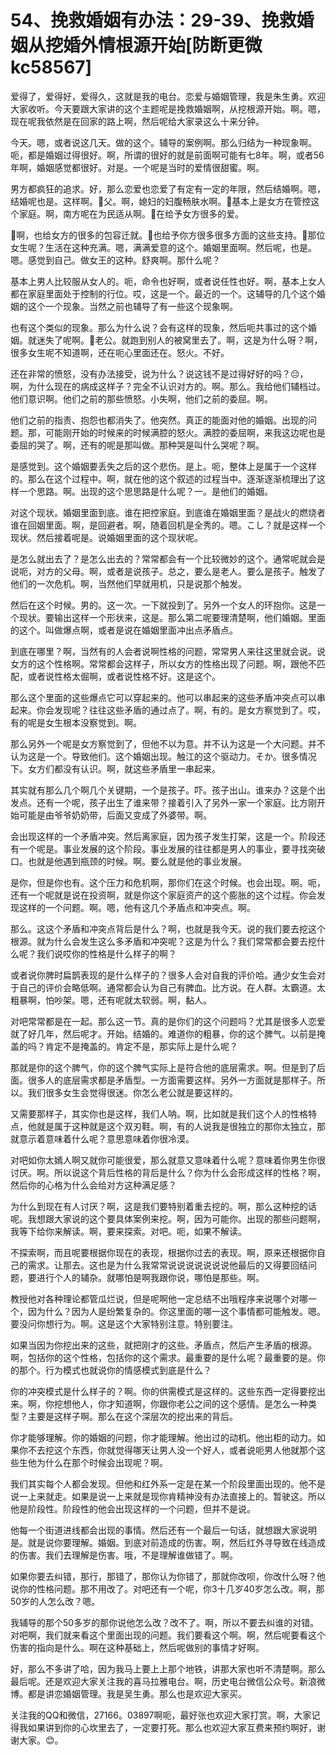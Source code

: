 # 54、挽救婚姻有办法：29-39、挽救婚姻从挖婚外情根源开始[防断更微kc58567]

爱得了，爱得好，爱得久，这就是我的电台。恋爱与婚姻管理，我是朱生勇。欢迎大家收听。今天要跟大家讲的这个主题呢是挽救婚姻啊，从挖根源开始。啊。嗯，现在呢我依然是在回家的路上啊，然后呢给大家录这么十来分钟。

今天。嗯，或者说这几天。做的这个。辅导的案例啊。那么归结为一种现象啊。呃，都是婚姻过得很好。啊，所谓的很好的就是前面啊可能有七8年。啊，或者56年啊，婚姻感觉都很好。对是。一个呢是当时的爱情很甜蜜。啊。

男方都疯狂的追求。好，那么恋爱也恋爱了有定有一定的年限，然后结婚啊。嗯，结婚呢也是。这样啊。🎼父。啊，媳妇的妇腹畅肤水啊。🎼基本上是女方在管控这个家庭。啊，南方呢在为民适从啊。🎼在给予女方很多的爱。

🎼啊，也给女方的很多的包容迁就。🎼也给予你方很多很多方面的这些支持。🎼那位女生呢？生活在这种充满。嗯，满满爱意的这个。婚姻里面啊。然后呢，也是。嗯。感觉到自己。做女王的这种。舒爽啊。那什么呢？

基本上男人比较服从女人的。呃，命令也好啊，或者说任性也好。啊，基本上女人都在家庭里面处于控制的行位。哎，这是一个。最近的一个。这辅导的几个这个婚姻的这个一个现象。当然之前也辅导了有一些这个现象啊。

也有这个类似的现象。那么为什么说？会有这样的现象，然后呃共事过的这个婚姻。就迷失了呢啊。🎼老公。就跑到别人的被窝里去了。啊，这是为什么呀？啊，很多女生呢不知道啊，还在呃心里面还在。怒火。不好。

还在非常的愤怒，没有办法接受，说为什么？说这钱不是过得好好的吗？😔，啊，为什么现在的病成这样子？完全不认识对方的。啊。那么。我给他们辅档过。他们意识啊。他们之前的那些愤怒。小失啊，他们之前的委屈。啊。

他们之前的指责、抱怨也都消失了。他突然。真正的能面对他的婚姻。出现的问题。那，可能刚开始的时候来的时候满腔的怒火。满腔的委屈啊，来我这边呢也是委屈的哭了。啊，还有的呢是那叫做。那种哭是叫什么哭呢？啊。

是感觉到。这个婚姻要丢失之后的这个悲伤。是上。呃，整体上是属于一个这样的。那么在这个过程中。啊，就在他的这个叙述的过程当中。逐渐逐渐梳理出了这样一个思路。啊。出现的这个思思路是什么呢？一。是他们的婚姻。

对这个现状。婚姻里面到底。谁在把控家庭。到底谁在婚姻里面？是战火的燃烧者谁在回姻里面。啊，是回避者。啊，随着回机是全秀的。嗯。こし？就是这样一个现状。然后接着呢是。说婚姻里面的这个现状呢。

是怎么就出去了？是怎么出去的？常常都会有一个比较微妙的这个。通常呢就会是说呃，对方的父母。啊，或者是说孩子。总之，要么是老人。要么是孩子。触发了他们的一次危机。啊，当然他们早就用机，只是说那个触发。

然后在这个时候。男的。这一次。一下就投到了。另外一个女人的环抱你。这是一个现状。要输出这样一个形状来，这是。那么第二呢要理清楚啊，他们婚姻。里面的这个。叫做爆点啊，或者是说在婚姻里面冲出点矛盾点。

到底在哪里？啊，当然有的人会者说啊性格的问题，常常男人来往这里就会说。说女方的这个性格啊。常常都会这样子，所以女方的性格出现了问题。啊，跟他不匹配，或者说性格太倔啊，或者说性格不好。这是这个。

那么这个里面的这些爆点它可以穿起来的。他可以串起来的这些矛盾冲突点可以串起来。你会发现呢？往往这些矛盾的通过点了。啊，有的。是女方察觉到了。哎，有的呢是女生根本没察觉到。啊。

那么另外一个呢是女方察觉到了，但他不以为意。并不认为这是一个大问题。并不认为这是一个。导致他们。这个婚姻出现。触江的这个驱动力。そか。很多情况下。女方们都没有认识。啊，就这些矛盾里一串起来。

其实就有那么几个啊几个关键期，一个是孩子。吓。孩子出山。谁来办？这是个出发点。还有一个呢，孩子出生了谁来带？接着引入了另外一家一个家庭。比方刚开始可能是由爷爷奶奶带，后面又变成了外婆带。啊。

会出现这样的一个矛盾冲突。然后离家庭，因为孩子发生打架，这是一个。阶段还有一个呢是。事业发展的这个阶段。事业发展的往往都是男人的事业，要寻找突破口。也就是他遇到瓶颈的时候。啊。要么就是他的事业发展。

是你，但是你也有。这个压力和危机啊，那你们在这个时候。也会出现。啊。呃，还有一个呢就是说在投资啊，就是你这个家庭资产的这个膨胀的这个过程。你会发现这样的一个问题。啊。嗯，他有这几个矛盾点和冲突点。啊。

那么。这这个矛盾和冲突点背后是什么？啊，也就是我今天。说的我们要去挖这个根源。就为什么会发生这么多矛盾和冲突呢？这是为什么？我们常常都会要去挖什么呢？我们说哎你的性格是什么样子的啊？

或者说你脾时扁鹊表现的是什么样子的？很多人会对自我的评价哈。通少女生会对于自己的评价会略低啊。通常都会认为自己有脾血。比方说。在人群。太霸道。太粗暴啊，怕吵架。嗯，还有呢就太软弱。啊，黏人。

对吧常常都是在一起。那么这一节。真的是你们的这个问题吗？尤其是很多人恋爱就了好几年，然后呢才。开始。结婚的。难道你的粗暴，你的这个脾气。以前是掩盖的吗？肯定不是掩盖的。肯定不是，那实际上是什么呢？

那就是你的这个脾气，你的这个脾气实际上是符合他的底层需求。啊。但是到了后面。很多人的底层需求都是矛盾型。一方面需要这样。另外一方面就是那样子。所以。我们很多女生会觉得很迷。你怎么老公就是要这样的。

又需要那样子，其实你也是这样，我们人呐。啊，比如就是我们这个人的性格特点，他就是属于这种就是这个双刃鞋。啊，有的人说我是很独立的那你太独立，那就意示着意味着什么呢？意思意味着你很冷漠。

对吧如你太嫣人啊又就你可能很爱，那么就意又意味着什么呢？意味着你男生你很讨厌。啊。所以说这个背后性格的背后是什么？你为什么会形成这样的性格？啊，然后你的心格为什么会给对方这种满足感？

为什么到现在有人讨厌？啊，这是我们要特别着重去挖的。啊，那么这种挖的话呢。我想跟大家说的这个要具体案例来挖。啊，因为可能你。出现的那些问题啊，我等下给你来解读。啊，要来探索。对吧。呃，如果不解读。

不探索啊，而且呢要根据你现在的表现，根据你过去的表现。啊，原来还根据你自己的需求。让那去。这也是为什么我常常说说说说说说说他最后的又得要回结问题，要进行个人的辅杂。就哪怕是啊我跟你说，哪怕是那些。啊。

教授他对各种理论都管瓜烂说，但是呢啊他一定总结不出哦程序来说哪个对哪一个，因为什么？因为人是纷繁复杂的。你这里面的哪一这个事情都可能触发。嗯。要没问你想行为。啊。这是这个大家特别注意。特别要注。

如果当因为你挖出来的这些，就把刚才的这些。矛盾点，然后产生矛盾的根源。啊，包括你的这个性格，包括你的这个需求。最重要的是什么呢？最重要的是。你的那个。行为模式也就说你的情感模式到底是什么？

你的冲突模式是什么样子的？啊。你的供需模式是这样的。这些东西一定得要挖出来。啊，你挖想他人，你才知道啊，你跟你老公之间的这个感情。是怎么一种类型？主要是这样子啊。那么在这个深层次的挖出来的背后。

你才能够理解。你的婚姻的问题，你才能理解。他出过的动机。他出柜的动力。如果你不去挖这个东西，你就觉得哪天让男人没一个好人，或者说呃男人他就那个这些生他为什么在那个时候会出现呢？啊。

我们其实每个人都会发现。但他和红外系一定是在某一个阶段里面出现的。他不是说一上来就走。如果是说一上来就是现你肯精神没有办法直接上的。暂驶这。所以他是阶段性。阶段性的他会出现这样的一个问题，但并不是说。

他每一个街道进线都会出现的事情。然后还有一个最后一句话，就想跟大家说明是。就是说你要理解。婚姻。到底对前造成的伤害。啊，然后红外寻导致在线造成的伤害。我们去理解是伤害。哦，不是理解谁做错了。啊。

如果你要去纠错，那行，那错了，那你认为你错了，那就你改呗，你改什么呀？他说你的性格问题。那不用改了。对吧还有一个呢，你3十几岁40岁怎么改。啊，那50岁的人怎么改？嗯。

我辅导的那个50多岁的那你说他怎么改？改不了。啊，所以不要去纠谁的对错。对吧啊，我们就来看这个里面出现的问题。我们要看这个啊。啊，然后呢要看这个伤害的指向是什么。啊在这种基础上，然后呢做别的事情才好啊。

好，那么不多讲了哈，因为我马上要上上那个地铁，讲那大家也听不清楚啊。那么最后呢。还是欢迎大家关注我的喜马拉雅电台。啊，历史电台微信公众号。新浪微博。都是讲恋婚姻管理。我是吴生勇。那么也是欢迎大家买。

关注我的QQ和微信，27166。03897啊呃，最好张也欢迎大家打赏。啊，大家记得我如果讲到你的心坎里去了，一定要打死。那么也欢迎大家互费来预约啊好，谢谢大家。😊。

